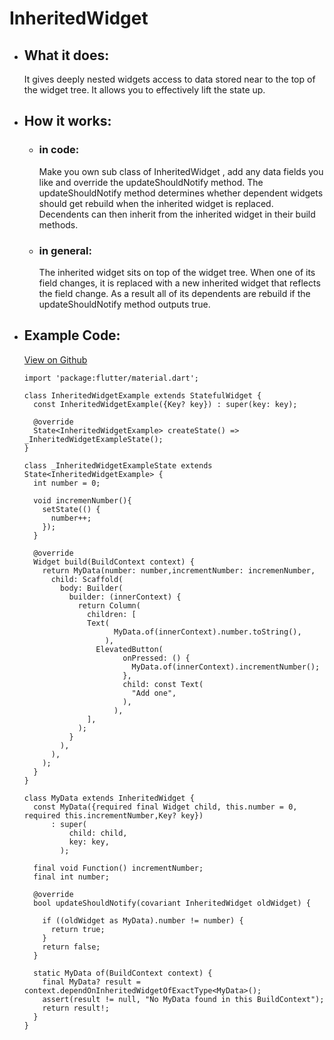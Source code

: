 # InheritedWidget

- ## What it does:
  It gives deeply nested widgets access to data stored near to the top of the widget tree. It allows you to effectively lift the state up.

- ## How it works:
  - ### in code:
    Make you own sub class of InheritedWidget , add any data fields you like and override the updateShouldNotify method. The updateShouldNotify method determines whether dependent widgets should get rebuild when the inherited widget is replaced. Decendents can then inherit from the inherited widget in their build methods.
  - ### in general:
    The inherited widget sits on top of the widget tree. When one of its field changes, it is replaced with a new inherited widget that reflects the field change. As a result all of its dependents are rebuild if the updateShouldNotify method outputs true.

- ## Example Code:
  [View on Github](https://github.com/TheUltimateOptimist/Widgets/blob/master/example_writer/lib/inherited_widget_example.dart)

      import 'package:flutter/material.dart';

      class InheritedWidgetExample extends StatefulWidget {
        const InheritedWidgetExample({Key? key}) : super(key: key);

        @override
        State<InheritedWidgetExample> createState() => _InheritedWidgetExampleState();
      }

      class _InheritedWidgetExampleState extends State<InheritedWidgetExample> {
        int number = 0;

        void incremenNumber(){
          setState(() {
            number++;
          });
        }

        @override
        Widget build(BuildContext context) {
          return MyData(number: number,incrementNumber: incremenNumber,
            child: Scaffold(
              body: Builder(
                builder: (innerContext) {
                  return Column(
                    children: [
                    Text(
                          MyData.of(innerContext).number.toString(),
                        ),
                      ElevatedButton(
                            onPressed: () {
                              MyData.of(innerContext).incrementNumber();
                            },
                            child: const Text(
                              "Add one",
                            ),
                          ),
                    ],
                  );
                }
              ),
            ),
          );
        }
      }

      class MyData extends InheritedWidget {
        const MyData({required final Widget child, this.number = 0, required this.incrementNumber,Key? key})
            : super(
                child: child,
                key: key,
              );

        final void Function() incrementNumber;
        final int number;

        @override
        bool updateShouldNotify(covariant InheritedWidget oldWidget) {
          
          if ((oldWidget as MyData).number != number) {
            return true;
          }
          return false;
        }

        static MyData of(BuildContext context) {
          final MyData? result = context.dependOnInheritedWidgetOfExactType<MyData>();
          assert(result != null, "No MyData found in this BuildContext");
          return result!;
        }
      }